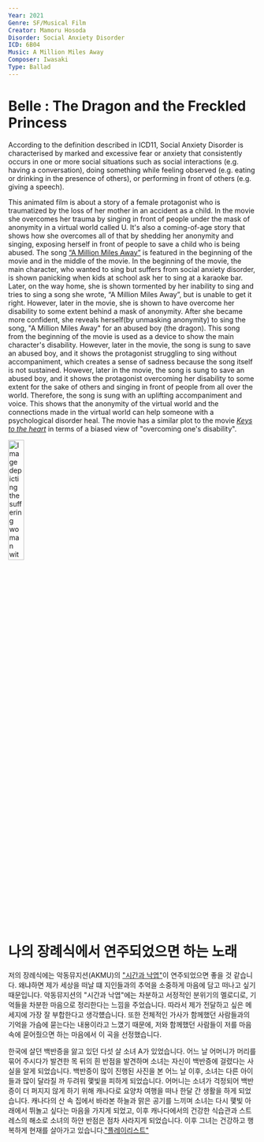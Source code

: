 ```yaml
---
Year: 2021
Genre: SF/Musical Film
Creator: Mamoru Hosoda
Disorder: Social Anxiety Disorder
ICD: 6B04
Music: A Million Miles Away
Composer: Iwasaki
Type: Ballad
---
```


# Belle : The Dragon and the Freckled Princess

 According to the definition described in ICD11, Social Anxiety Disorder is characterised by marked and excessive fear or anxiety that consistently occurs in one or more social situations such as social interactions (e.g. having a conversation), doing something while feeling observed (e.g. eating or drinking in the presence of others), or performing in front of others (e.g. giving a speech).
 
 This animated film is about a story of a female protagonist who is traumatized by the loss of her mother in an accident as a child. In the movie she overcomes her trauma by singing in front of people under the mask of anonymity in a virtual world called U. It's also a coming-of-age story that shows how she overcomes all of that by shedding her anonymity and singing, exposing herself in front of people to save a child who is being abused.
 The song [“A Million Miles Away”](https://youtu.be/UaZrspJ7eVY?si=SFAFhkcIqjb3qbv8) is featured in the beginning of the movie and in the middle of the movie. In the beginning of the movie, the main character, who wanted to sing but suffers from social anxiety disorder, is shown panicking when kids at school ask her to sing at a karaoke bar. Later, on the way home, she is shown tormented by her inability to sing and tries to sing a song she wrote, “A Million Miles Away”, but is unable to get it right. However, later in the movie, she is shown to have overcome her disability to some extent behind a mask of anonymity. After she became more confident, she reveals herself(by unmasking anonymity) to sing the song, "A Million Miles Away" for an abused boy (the dragon). This song from the beginning of the movie is used as a device to show the main character's disability. However, later in the movie, the song is sung to save an abused boy, and it shows the protagonist struggling to sing without accompaniment, which creates a sense of sadness because the song itself is not sustained. However, later in the movie, the song is sung to save an abused boy, and it shows the protagonist overcoming her disability to some extent for the sake of others and singing in front of people from all over the world. Therefore, the song is sung with an uplifting accompaniment and voice. This shows that the anonymity of the virtual world and the connections made in the virtual world can help someone with a psychological disorder heal. The movie has a similar plot to the movie [*Keys to the heart*](choi_jeongin.md) in terms of a biased view of "overcoming one's disability".

<img src="./huh_yejin_img.png" alt="Image depicting the suffering woman with social axiety disorder and the moment when she overcame the disorder" style="width:25%;" />

# 나의 장례식에서 연주되었으면 하는 노래

 저의 장례식에는 악동뮤지션(AKMU)의 ["시간과 낙엽"](https://youtu.be/dbpepFegS6Y?si=pHaH_HAwkZyBse08)이 연주되었으면 좋을 것 같습니다. 왜냐하면 제가 세상을 떠날 떄 지인들과의 추억을 소중하게 마음에 담고 떠나고 싶기 때문입니다. 악동뮤지션의 "시간과 낙엽"에는 차분하고 서정적인 분위기의 멜로디로, 기억들을 차분한 마음으로 정리한다는 느낌을 주었습니다. 따라서 제가 전달하고 싶은 메세지에 가장 잘 부합한다고 생각헀습니다. 또한 전체적인 가사가 함께했던 사람들과의 기억을 가슴에 묻는다는 내용이라고 느꼈기 때문에, 저와 함께했던 사람들이 저를 마음속에 묻어줬으면 하는 마음에서 이 곡을 선정했습니다.

 한국에 살던 백반증을 앓고 있던 다섯 살 소녀 A가 있었습니다. 어느 날 어머니가 머리를 묶어 주시다가 발견한 목 뒤의 흰 반점을 발견하며 소녀는 자신이 백반증에 걸렸다는 사실을 알게 되었습니다. 백반증이 많이 진행된 사진을 본 어느 날 이후, 소녀는 다른 아이들과 많이 달라질 까 두려워 햋빛을 피하게 되었습니다. 어머니는 소녀가 걱정되어 백반증이 더 퍼지지 않게 하기 위해 캐나다로 요양차 여행을 떠나 한달 간 생활을 하게 되었습니다. 캐나다의 산 속 집에서 바라본 하늘과 맑은 공기를 느끼며 소녀는 다시 햋빛 아래에서 뛰놀고 싶다는 마음을 가지게 되었고, 이후 캐나다에서의 건강한 식습관과 스트레스의 해소로 소녀의 하얀 반점은 점차 사라지게 되었습니다. 이후 그녀는 건강하고 행복하게 현재를 살아가고 있습니다.["플레이리스트"](https://youtube.com/playlist?list=PL7FobXDvtLPWFnarvHhdsANk86SeRLeEb&feature=shared)

